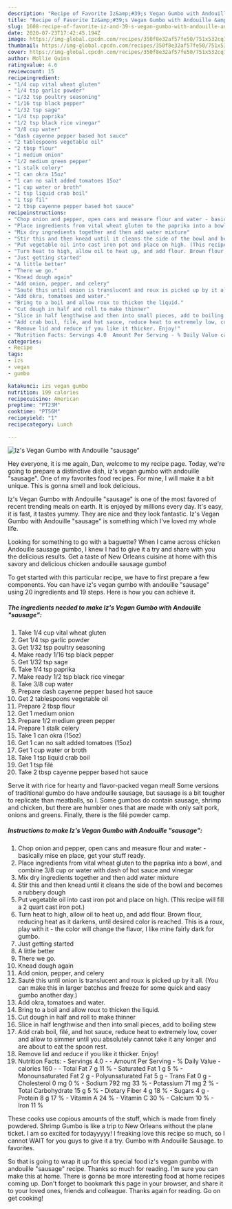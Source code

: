 ```yaml
---
description: "Recipe of Favorite Iz&amp;#39;s Vegan Gumbo with Andouille &amp;#34;sausage&amp;#34;"
title: "Recipe of Favorite Iz&amp;#39;s Vegan Gumbo with Andouille &amp;#34;sausage&amp;#34;"
slug: 1608-recipe-of-favorite-iz-and-39-s-vegan-gumbo-with-andouille-and-34-sausage-and-34
date: 2020-07-23T17:42:45.194Z
image: https://img-global.cpcdn.com/recipes/350f8e32af57fe50/751x532cq70/izs-vegan-gumbo-with-andouille-sausage-recipe-main-photo.jpg
thumbnail: https://img-global.cpcdn.com/recipes/350f8e32af57fe50/751x532cq70/izs-vegan-gumbo-with-andouille-sausage-recipe-main-photo.jpg
cover: https://img-global.cpcdn.com/recipes/350f8e32af57fe50/751x532cq70/izs-vegan-gumbo-with-andouille-sausage-recipe-main-photo.jpg
author: Mollie Quinn
ratingvalue: 4.6
reviewcount: 15
recipeingredient:
- "1/4 cup vital wheat gluten"
- "1/4 tsp garlic powder"
- "1/32 tsp poultry seasoning"
- "1/16 tsp black pepper"
- "1/32 tsp sage"
- "1/4 tsp paprika"
- "1/2 tsp black rice vinegar"
- "3/8 cup water"
- "dash cayenne pepper based hot sauce"
- "2 tablespoons vegetable oil"
- "2 tbsp flour"
- "1 medium onion"
- "1/2 medium green pepper"
- "1 stalk celery"
- "1 can okra 15oz"
- "1 can no salt added tomatoes 15oz"
- "1 cup water or broth"
- "1 tsp liquid crab boil"
- "1 tsp fil"
- "2 tbsp cayenne pepper based hot sauce"
recipeinstructions:
- "Chop onion and pepper, open cans and measure flour and water - basically mise en place, get your stuff ready."
- "Place ingredients from vital wheat gluten to the paprika into a bowl, and combine 3/8 cup or water with dash of hot sauce and vinegar"
- "Mix dry ingredients together and then add water mixture"
- "Stir this and then knead until it cleans the side of the bowl and becomes a rubbery dough"
- "Put vegetable oil into cast iron pot and place on high. (This recipe will fill a 2 quart cast iron pot.)"
- "Turn heat to high, allow oil to heat up, and add flour. Brown flour, reducing heat as it darkens, until desired color is reached. This is a roux, play with it - the color will change the flavor, I like mine fairly dark for gumbo."
- "Just getting started"
- "A little better"
- "There we go."
- "Knead dough again"
- "Add onion, pepper, and celery"
- "Sauté this until onion is translucent and roux is picked up by it all. (You can make this in larger batches and freeze for some quick and easy gumbo another day.)"
- "Add okra, tomatoes and water."
- "Bring to a boil and allow roux to thicken the liquid."
- "Cut dough in half and roll to make thinner"
- "Slice in half lengthwise and then into small pieces, add to boiling stew"
- "Add crab boil, filé, and hot sauce, reduce heat to extremely low, cover and allow to simmer until you absolutely cannot take it any longer and are about to eat the spoon rest."
- "Remove lid and reduce if you like it thicker. Enjoy!"
- "Nutrition Facts: Servings 4.0  Amount Per Serving - % Daily Value calories 160  Total Fat 7 g 	11 % Saturated Fat 1 g 	5 % Monounsaturated Fat 2 g Polyunsaturated Fat 5 g Trans Fat 0 g Cholesterol 0 mg 	0 % Sodium 792 mg 	33 % Potassium 71 mg 	2 % Total Carbohydrate 15 g 	5 % Dietary Fiber 4 g 	18 % Sugars 4 g 	 Protein 8 g 	17 % Vitamin A 	24 % Vitamin C 	30 % Calcium 	10 % Iron 	11 %"
categories:
- Recipe
tags:
- izs
- vegan
- gumbo

katakunci: izs vegan gumbo 
nutrition: 199 calories
recipecuisine: American
preptime: "PT23M"
cooktime: "PT56M"
recipeyield: "1"
recipecategory: Lunch

---
```



![Iz&#39;s Vegan Gumbo with Andouille &#34;sausage&#34;](https://img-global.cpcdn.com/recipes/350f8e32af57fe50/751x532cq70/izs-vegan-gumbo-with-andouille-sausage-recipe-main-photo.jpg)

Hey everyone, it is me again, Dan, welcome to my recipe page. Today, we're going to prepare a distinctive dish, iz&#39;s vegan gumbo with andouille &#34;sausage&#34;. One of my favorites food recipes. For mine, I will make it a bit unique. This is gonna smell and look delicious.

Iz&#39;s Vegan Gumbo with Andouille &#34;sausage&#34; is one of the most favored of recent trending meals on earth. It is enjoyed by millions every day. It's easy, it is fast, it tastes yummy. They are nice and they look fantastic. Iz&#39;s Vegan Gumbo with Andouille &#34;sausage&#34; is something which I've loved my whole life.

Looking for something to go with a baguette? When I came across chicken Andouille sausage gumbo, I knew I had to give it a try and share with you the delicious results. Get a taste of New Orleans cuisine at home with this savory and delicious chicken andouille sausage gumbo!


To get started with this particular recipe, we have to first prepare a few components. You can have iz&#39;s vegan gumbo with andouille &#34;sausage&#34; using 20 ingredients and 19 steps. Here is how you can achieve it.

<!--inarticleads1-->

##### The ingredients needed to make Iz&#39;s Vegan Gumbo with Andouille &#34;sausage&#34;:

1. Take 1/4 cup vital wheat gluten
1. Get 1/4 tsp garlic powder
1. Get 1/32 tsp poultry seasoning
1. Make ready 1/16 tsp black pepper
1. Get 1/32 tsp sage
1. Take 1/4 tsp paprika
1. Make ready 1/2 tsp black rice vinegar
1. Take 3/8 cup water
1. Prepare dash cayenne pepper based hot sauce
1. Get 2 tablespoons vegetable oil
1. Prepare 2 tbsp flour
1. Get 1 medium onion
1. Prepare 1/2 medium green pepper
1. Prepare 1 stalk celery
1. Take 1 can okra (15oz)
1. Get 1 can no salt added tomatoes (15oz)
1. Get 1 cup water or broth
1. Take 1 tsp liquid crab boil
1. Get 1 tsp filé
1. Take 2 tbsp cayenne pepper based hot sauce


Serve it with rice for hearty and flavor-packed vegan meal! Some versions of traditional gumbo do have andouille sausage, but sausage is a bit tougher to replicate than meatballs, so I. Some gumbos do contain sausage, shrimp and chicken, but there are humbler ones that are made with only salt pork, onions and greens. Finally, there is the filé powder camp. 

<!--inarticleads2-->

##### Instructions to make Iz&#39;s Vegan Gumbo with Andouille &#34;sausage&#34;:

1. Chop onion and pepper, open cans and measure flour and water - basically mise en place, get your stuff ready.
1. Place ingredients from vital wheat gluten to the paprika into a bowl, and combine 3/8 cup or water with dash of hot sauce and vinegar
1. Mix dry ingredients together and then add water mixture
1. Stir this and then knead until it cleans the side of the bowl and becomes a rubbery dough
1. Put vegetable oil into cast iron pot and place on high. (This recipe will fill a 2 quart cast iron pot.)
1. Turn heat to high, allow oil to heat up, and add flour. Brown flour, reducing heat as it darkens, until desired color is reached. This is a roux, play with it - the color will change the flavor, I like mine fairly dark for gumbo.
1. Just getting started
1. A little better
1. There we go.
1. Knead dough again
1. Add onion, pepper, and celery
1. Sauté this until onion is translucent and roux is picked up by it all. (You can make this in larger batches and freeze for some quick and easy gumbo another day.)
1. Add okra, tomatoes and water.
1. Bring to a boil and allow roux to thicken the liquid.
1. Cut dough in half and roll to make thinner
1. Slice in half lengthwise and then into small pieces, add to boiling stew
1. Add crab boil, filé, and hot sauce, reduce heat to extremely low, cover and allow to simmer until you absolutely cannot take it any longer and are about to eat the spoon rest.
1. Remove lid and reduce if you like it thicker. Enjoy!
1. Nutrition Facts: - Servings 4.0 -  - Amount Per Serving - % Daily Value - calories 160 -  - Total Fat 7 g 	11 % - Saturated Fat 1 g 	5 % - Monounsaturated Fat 2 g - Polyunsaturated Fat 5 g - Trans Fat 0 g - Cholesterol 0 mg 	0 % - Sodium 792 mg 	33 % - Potassium 71 mg 	2 % - Total Carbohydrate 15 g 	5 % - Dietary Fiber 4 g 	18 % - Sugars 4 g 	 - Protein 8 g 	17 % - Vitamin A 	24 % - Vitamin C 	30 % - Calcium 	10 % - Iron 	11 %


These cooks use copious amounts of the stuff, which is made from finely powdered. Shrimp Gumbo is like a trip to New Orleans without the plane ticket. I am so excited for todayyyyy! I freaking love this recipe so much, so I cannot WAIT for you guys to give it a try. Gumbo with Andouille Sausage. to favorites. 

So that is going to wrap it up for this special food iz&#39;s vegan gumbo with andouille &#34;sausage&#34; recipe. Thanks so much for reading. I'm sure you can make this at home. There is gonna be more interesting food at home recipes coming up. Don't forget to bookmark this page in your browser, and share it to your loved ones, friends and colleague. Thanks again for reading. Go on get cooking!
